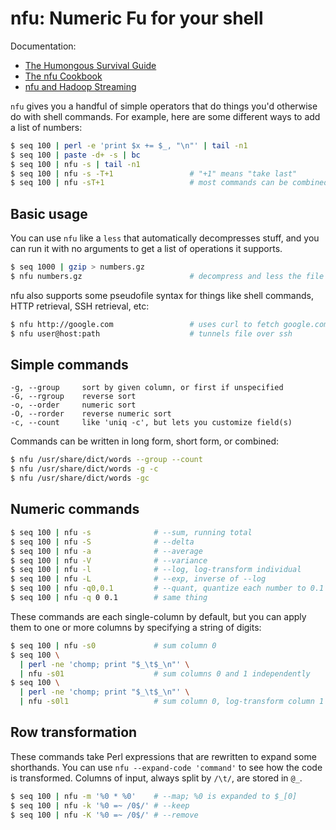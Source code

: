 # nfu: Numeric Fu for your shell
Documentation:

- [The Humongous Survival Guide](humongous-survival-guide.md)
- [The nfu Cookbook](cookbook.md)
- [nfu and Hadoop Streaming](hadoop.md)

`nfu` gives you a handful of simple operators that do things you'd otherwise do
with shell commands. For example, here are some different ways to add a list of
numbers:

```sh
$ seq 100 | perl -e 'print $x += $_, "\n"' | tail -n1
$ seq 100 | paste -d+ -s | bc
$ seq 100 | nfu -s | tail -n1
$ seq 100 | nfu -s -T+1                 # "+1" means "take last"
$ seq 100 | nfu -sT+1                   # most commands can be combined
```

## Basic usage
You can use `nfu` like a `less` that automatically decompresses stuff, and you
can run it with no arguments to get a list of operations it supports.

```sh
$ seq 1000 | gzip > numbers.gz
$ nfu numbers.gz                        # decompress and less the file
```

nfu also supports some pseudofile syntax for things like shell commands, HTTP
retrieval, SSH retrieval, etc:

```sh
$ nfu http://google.com                 # uses curl to fetch google.com
$ nfu user@host:path                    # tunnels file over ssh
```

## Simple commands
```
-g, --group     sort by given column, or first if unspecified
-G, --rgroup    reverse sort
-o, --order     numeric sort
-O, --rorder    reverse numeric sort
-c, --count     like 'uniq -c', but lets you customize field(s)
```

Commands can be written in long form, short form, or combined:

```sh
$ nfu /usr/share/dict/words --group --count
$ nfu /usr/share/dict/words -g -c
$ nfu /usr/share/dict/words -gc
```

## Numeric commands
```sh
$ seq 100 | nfu -s              # --sum, running total
$ seq 100 | nfu -S              # --delta
$ seq 100 | nfu -a              # --average
$ seq 100 | nfu -V              # --variance
$ seq 100 | nfu -l              # --log, log-transform individual
$ seq 100 | nfu -L              # --exp, inverse of --log
$ seq 100 | nfu -q0,0.1         # --quant, quantize each number to 0.1
$ seq 100 | nfu -q 0 0.1        # same thing
```

These commands are each single-column by default, but you can apply them to one
or more columns by specifying a string of digits:

```sh
$ seq 100 | nfu -s0             # sum column 0
$ seq 100 \
  | perl -ne 'chomp; print "$_\t$_\n"' \
  | nfu -s01                    # sum columns 0 and 1 independently
$ seq 100 \
  | perl -ne 'chomp; print "$_\t$_\n"' \
  | nfu -s0l1                   # sum column 0, log-transform column 1
```

## Row transformation
These commands take Perl expressions that are rewritten to expand some
shorthands. You can use `nfu --expand-code 'command'` to see how the code is
transformed. Columns of input, always split by `/\t/`, are stored in `@_`.

```sh
$ seq 100 | nfu -m '%0 * %0'    # --map; %0 is expanded to $_[0]
$ seq 100 | nfu -k '%0 =~ /0$/' # --keep
$ seq 100 | nfu -K '%0 =~ /0$/' # --remove
```
